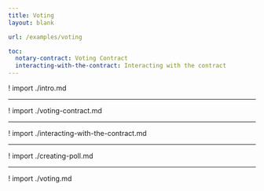 ```yaml
---
title: Voting
layout: blank

url: /examples/voting

toc:
  notary-contract: Voting Contract
  interacting-with-the-contract: Interacting with the contract
---
```


! import ./intro.md

---

! import ./voting-contract.md

---

! import ./interacting-with-the-contract.md

---

! import ./creating-poll.md

---

! import ./voting.md
